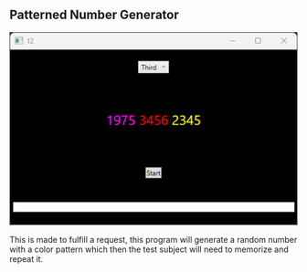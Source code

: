## Patterned Number Generator

![alt text](https://github.com/Angga-XII/RndmTextColor/blob/main/sc1.png)

This is made to fulfill a request, this program will generate a random number with a color pattern which then the test subject will need to memorize and repeat it.
